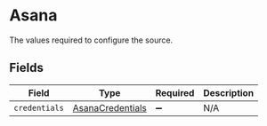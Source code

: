 # Asana

The values required to configure the source.


## Fields

| Field                                                       | Type                                                        | Required                                                    | Description                                                 |
| ----------------------------------------------------------- | ----------------------------------------------------------- | ----------------------------------------------------------- | ----------------------------------------------------------- |
| `credentials`                                               | [AsanaCredentials](../../models/shared/AsanaCredentials.md) | :heavy_minus_sign:                                          | N/A                                                         |